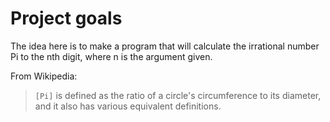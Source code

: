 # Project goals

The idea here is to make a program that will calculate the irrational number Pi to the nth digit, where n is the argument given.

From Wikipedia:

> `[Pi]` is defined as the ratio of a circle's circumference to its diameter, and it also has various equivalent definitions.
